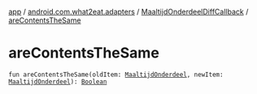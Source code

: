 [app](../../index.md) / [android.com.what2eat.adapters](../index.md) / [MaaltijdOnderdeelDiffCallback](index.md) / [areContentsTheSame](./are-contents-the-same.md)

# areContentsTheSame

`fun areContentsTheSame(oldItem: `[`MaaltijdOnderdeel`](../../android.com.what2eat.model/-maaltijd-onderdeel/index.md)`, newItem: `[`MaaltijdOnderdeel`](../../android.com.what2eat.model/-maaltijd-onderdeel/index.md)`): `[`Boolean`](https://kotlinlang.org/api/latest/jvm/stdlib/kotlin/-boolean/index.html)